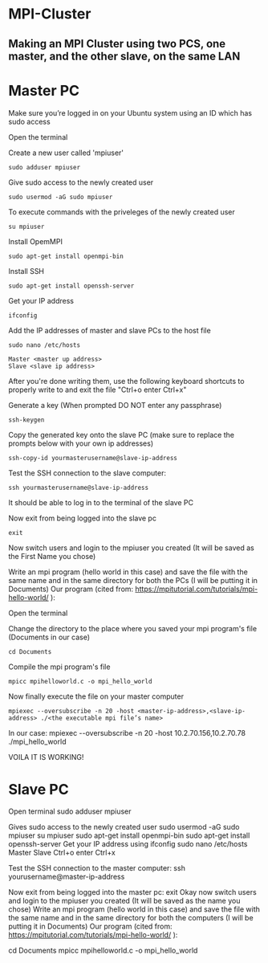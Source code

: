 # MPI-Cluster
## Making an MPI Cluster using two PCS, one master, and the other slave, on the same LAN



# Master PC 
Make sure you’re logged in on your Ubuntu system using an ID which has sudo access

Open the terminal


Create a new user called 'mpiuser'
```
sudo adduser mpiuser 
```


Give sudo access to the newly created user
```
sudo usermod -aG sudo mpiuser
```

To execute commands with the priveleges of the newly created user
```
su mpiuser
```


Install OpemMPI
```
sudo apt-get install openmpi-bin
```


Install SSH 
```
sudo apt-get install openssh-server
```


Get your IP address 
```
ifconfig
```

Add the IP addresses of master and slave PCs to the host file
```
sudo nano /etc/hosts
```

```
Master <master up address> 
Slave <slave ip address>
```

After you're done writing them, use the following keyboard shortcuts to properly write to and exit the file
"Ctrl+o               enter                  Ctrl+x"


Generate a key (When prompted DO NOT enter any passphrase)
```
ssh-keygen
```

Copy the generated key onto the slave PC (make sure to replace the prompts below with your own ip addresses)
```
ssh-copy-id yourmasterusername@slave-ip-address
```

Test the SSH connection to the slave computer:
```
ssh yourmasterusername@slave-ip-address
```

It should be able to log in to the terminal of the slave PC

Now exit from being logged into the slave pc
```
exit
```


Now switch users and login to the mpiuser you created (It will be saved as the First Name you chose)


Write an mpi program (hello world in this case) and save the file with the same name and in the same directory for both the PCs (I will be putting it in Documents)
Our program (cited from: https://mpitutorial.com/tutorials/mpi-hello-world/ ):

Open the terminal


Change the directory to the place where you saved your mpi program's file (Documents in our case)
```
cd Documents
```

Compile the mpi program's file
```
mpicc mpihelloworld.c -o mpi_hello_world
```

Now finally execute the file on your master computer

```
mpiexec --oversubscribe -n 20 -host <master-ip-address>,<slave-ip-address> ./<the executable mpi file’s name>
```

In our case: mpiexec --oversubscribe -n 20 -host 10.2.70.156,10.2.70.78 ./mpi_hello_world

VOILA IT IS WORKING!















# Slave PC
Open terminal
sudo adduser mpiuser

Gives sudo access to the newly created user
sudo usermod -aG sudo mpiuser
su mpiuser
sudo apt-get install openmpi-bin
sudo apt-get install openssh-server
Get your IP address using ifconfig
sudo nano /etc/hosts
Master <master up address> 
Slave <slave ip address>
Ctrl+o               enter                  Ctrl+x

Test the SSH connection to the master computer:
ssh yourusername@master-ip-address

Now exit from being logged into the master pc:
exit
Okay now switch users and login to the mpiuser you created (It will be saved as the name you chose)
Write an mpi program (hello world in this case) and save the file with the same name and in the same directory for both the computers (I will be putting it in Documents)
Our program (cited from: https://mpitutorial.com/tutorials/mpi-hello-world/ ):


cd Documents
mpicc mpihelloworld.c -o mpi_hello_world



